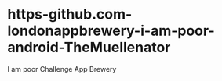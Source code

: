 # https-github.com-londonappbrewery-i-am-poor-android-TheMuellenator
I am poor Challenge App Brewery
